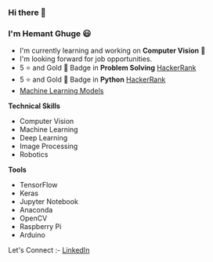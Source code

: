### Hi there 👋

### I'm Hemant Ghuge  :smiley:

- I'm currently learning and working on **Computer Vision** :eyes:
- I'm looking forward for job opportunities.
- 5 :star: and Gold :1st_place_medal: Badge in **Problem Solving** [HackerRank](https://www.hackerrank.com/hemantghuge0050?hr_r=1)
- 5 :star: and Gold :1st_place_medal: Badge in **Python** [HackerRank](https://www.hackerrank.com/hemantghuge0050?hr_r=1)
- [Machine Learning Models](https://github.com/HemantGorakshGhuge/Machine_Learning_Elective_III)

**Technical Skills**
- Computer Vision
- Machine Learning
- Deep Learning
- Image Processing
- Robotics

**Tools**
- TensorFlow
- Keras
- Jupyter Notebook
- Anaconda
- OpenCV
- Raspberry Pi
- Arduino

Let's Connect :- [LinkedIn](https://www.linkedin.com/in/hemantghuge/)

<!--
**HemantGorakshGhuge/HemantGorakshGhuge** is a ✨ _special_ ✨ repository because its `README.md` (this file) appears on your GitHub profile.

Here are some ideas to get you started:

- 🔭 I’m currently working on ...
- 🌱 I’m currently learning ...
- 👯 I’m looking to collaborate on ...
- 🤔 I’m looking for help with ...
- 💬 Ask me about ...
- 📫 How to reach me: ...
- 😄 Pronouns: ...
- ⚡ Fun fact: ...
-->
